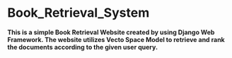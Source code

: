 # Book_Retrieval_System

**This is a simple Book Retrieval Website created by using Django Web Framework. The website utilizes Vecto Space Model to retrieve and rank the documents according to the given user query.**
